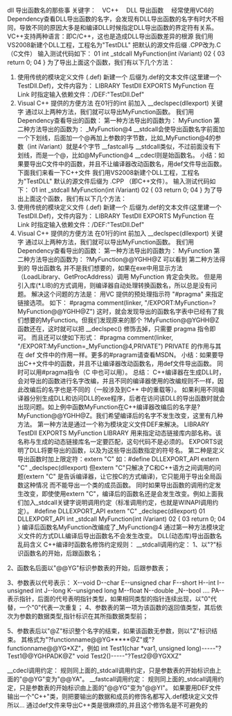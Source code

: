 dll 导出函数名的那些事
关键字：　VC++ 　DLL  导出函数　
经常使用VC6的Dependency查看DLL导出函数的名字，会发现有DLL导出函数的名字有时大不相同，导致不同的原因大多是和编译DLL时候指定DLL导出函数的界定符有关系。
VC++支持两种语言：即C/C++，这也是造成DLL导出函数差异的根源
我们用VS2008新建个DLL工程，工程名为"TestDLL"
把默认的源文件后缀 .CPP改为.C（C文件）
输入测试代码如下：
01 int _stdcall MyFunction(int iVariant)
02 {
03 return 0;
04 }
为了导出上面这个函数，我们有以下几个方法：
1. 使用传统的模块定义文件 (.def)
新建一个 后缀为.def的文本文件(这里建一个TestDll.Def)，文件内容为：
LIBRARY TestDll
EXPORTS
MyFunction
在 Link 时指定输入依赖文件：/DEF:"TestDll.Def"
2. Visual C++ 提供的方便方法
在01行的int 前加入 __declspec(dllexport) 关键字
通过以上两种方法，我们就可以导出MyFunction函数。
我们用Dependency查看导出的函数：
第一种方法导出的函数为：
MyFunction
第二种方法导出的函数为：
_MyFunction@4
__stdcall会使导出函数名字前面加一个下划线，后面加一个@再加上参数的字节数，比如_MyFunction@4的参数（int iVariant）就是4个字节
__fastcall与 __stdcall类似，不过前面没有下划线，而是一个@，比如@MyFunction@4
__cdecl则是始函数名。
小结：如果要导出C文件中的函数，并且不让编译器改动函数名，用def文件导出函数。
下面我们来看一下C++文件
我们用VS2008新建个DLL工程，工程名为"TestDLL"
默认的源文件后缀为 .CPP （即C++文件）。
输入测试代码如下：
01 int _stdcall MyFunction(int iVariant)
02 {
03 return 0;
04 }
为了导出上面这个函数，我们有以下几个方法：
3. 使用传统的模块定义文件 (.def)
新建一个 后缀为.def的文本文件(这里建一个TestDll.Def)，文件内容为：
LIBRARY TestDll
EXPORTS
MyFunction
在 Link 时指定输入依赖文件：/DEF:"TestDll.Def"
4. Visual C++ 提供的方便方法
在01行的int 前加入 __declspec(dllexport) 关键字
通过以上两种方法，我们就可以导出MyFunction函数。
我们用Dependency查看导出的函数：
第一种方法导出的函数为：
MyFunction
第二种方法导出的函数为：
?MyFunction@@YGHH@Z
可以看到 第二种方法得到的 导出函数名 并不是我们想要的，如果在exe中用显示方法（LoadLibrary、GetProcAddress）调用 MyFunction 肯定会失败。
但是用引入库(*.LIB)的方式调用，则编译器自动处理转换函数名，所以总是没有问题。
解决这个问题的方法是：
用VC 提供的预处理指示符 "#pragma" 来指定链接选项。
如下：
#pragma comment(linker, "/EXPORT:MyFunction=?MyFunction@@YGHH@Z")
这时，就会发现导出的函数名字表中已经有了我们想要的MyFunction。但我们发现原来的那个 ?MyFunction@@YGHH@Z 函数还在，这时就可以把 __declspec() 修饰去掉，只需要 pragma 指令即可。
而且还可以使如下形式：
#pragma comment(linker, "/EXPORT:MyFunction=_MyFunction@4,PRIVATE")
PRIVATE 的作用与其在 def 文件中的作用一样。更多的#pragram请查看MSDN。
小结：如果要导出C++文件中的函数，并且不让编译器改动函数名，用def文件导出函数。
同时可以用#pragma指令（C 中也可以用）。
总结：
C++编译器在生成DLL时，会对导出的函数进行名字改编，并且不同的编译器使用的改编规则不一样，因此改编后的名字也是不同的（一般涉及到C++ 中的重载等）。
如果利用不同编译器分别生成DLL和访问DLL的exe程序，后者在访问该DLL的导出函数时就会出现问题。如上例中函数MyFunction在C++编译器改编后的名字是?MyFunction@@YGHH@Z。我们希望编译后的名字不发生改变，这里有几种方法。
第一种方法是通过一个称为模块定义文件DEF来解决。
LIBRARY TestDll
EXPORTS
MyFunction
LIBRARY 用来指定动态链接库内部名称。该名称与生成的动态链接库名一定要匹配，这句代码不是必须的。
EXPORTS说明了DLL将要导出的函数，以及为这些导出函数指定的符号名。
第二种是定义导出函数时加上限定符：extern "C"
如：#define DLLEXPORT_API extern "C" _declspec(dllexport)
但extern "C"只解决了C和C++语方之间调用的问题(extern "C" 是告诉编译器，让它按C的方式编译)，它只能用于导出全局函数这种情况 而不能导出一个类的成员函数。
同时如果导出函数的调用约定发生改变，即使使用extern "C"，编译后的函数名还是会发生改变。例如上面我们加入_stdcall关键字说明调用约定（标准调用约定，也就是WINAPI调用约定）。
#define DLLEXPORT_API extern "C" _declspec(dllexport)
01 DLLEXPORT_API int _stdcall MyFunction(int iVariant)
02 {
03 return 0;
04 }
编译后函数名MyFunction改编成了_MyFunction@4
通过第一种方法模块定义文件的方式DLL编译后导出函数名不会发生改变。
DLL(动态库)导出函数名乱码含义
C++编译时函数名修饰约定规则：
  __stdcall调用约定：
  1、以"?"标识函数名的开始，后跟函数名；

  2、函数名后面以"@@YG"标识参数表的开始，后跟参数表；

  3、参数表以代号表示：
  X--void
  D--char
  E--unsigned char
  F--short
  H--int
  I--unsigned int
  J--long
  K--unsigned long
  M--float
  N--double
  _N--bool
  ....
  PA--表示指针，后面的代号表明指针类型，如果相同类型的指针连续出现，以"0"代替，一个"0"代表一次重复；
  4、参数表的第一项为该函数的返回值类型，其后依次为参数的数据类型,指针标识在其所指数据类型前；

  5、参数表后以"@Z"标识整个名字的结束，如果该函数无参数，则以"Z"标识结束。
  其格式为"?functionname@@YG*****@Z"或"?functionname@@YG*XZ"，例如
                      int Test1(char *var1, unsigned long)-----"?Test1@@YGHPADK@Z"                      void Test2()-----"?Test2@@YGXXZ"

  __cdecl调用约定：
  规则同上面的_stdcall调用约定，只是参数表的开始标识由上面的"@@YG"变为"@@YA"。
  __fastcall调用约定：
  规则同上面的_stdcall调用约定，只是参数表的开始标识由上面的"@@YG"变为"@@YI"。
  如果要用DEF文件输出一个"C++"类，则把要输出的数据和成员的修饰名都写入.def模块定义文件
  所以...   通过def文件来导出C++类是很麻烦的,并且这个修饰名是不可避免的


